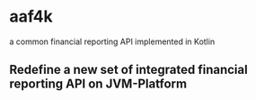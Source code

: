 # aaf4k
a common financial reporting API implemented in Kotlin
## Redefine a new set of integrated financial reporting API on JVM-Platform
